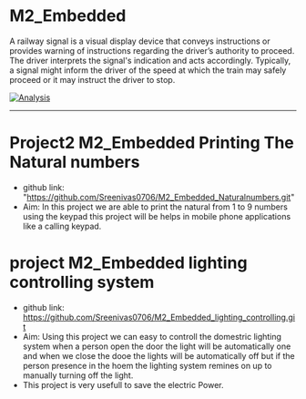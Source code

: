 # M2_Embedded

A railway signal is a visual display device that conveys instructions or provides warning of instructions regarding the driver’s authority to proceed. The driver interprets the signal's indication and acts accordingly. Typically, a signal might inform the driver of the speed at which the train may safely proceed or it may instruct the driver to stop.

[![Analysis](https://github.com/Sreenivas0706/M2_Embeded/actions/workflows/c-cp.yml/badge.svg)](https://github.com/Sreenivas0706/M2_Embeded/actions/workflows/c-cp.yml)

___________________________________________________________________________________________
# Project2 M2_Embedded Printing The Natural numbers
* github link: "https://github.com/Sreenivas0706/M2_Embedded_Naturalnumbers.git"
* Aim: In this project we are able to print the natural from 1 to 9 numbers using the keypad this project will be helps in mobile phone applications like a calling keypad.


# project M2_Embedded lighting controlling system
* github link: https://github.com/Sreenivas0706/M2_Embedded_lighting_controlling.git
* Aim: Using this project we can easy to controll the domestric lighting system when a person open the door the light will be automatically one and when we close the dooe the lights will be automatically off but if the person presence in the hoem the lighting system remines on up to manually turning off the light.
* This project is very usefull to save the electric Power.
